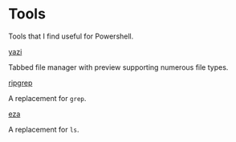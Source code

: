 # Tools

Tools that I find useful for Powershell.

[yazi](./yazi.md)

Tabbed file manager with preview supporting numerous file types.  

[ripgrep](./ripgrep.md)

A replacement for `grep`.  

[eza](./eza.md)

A replacement for `ls`.  